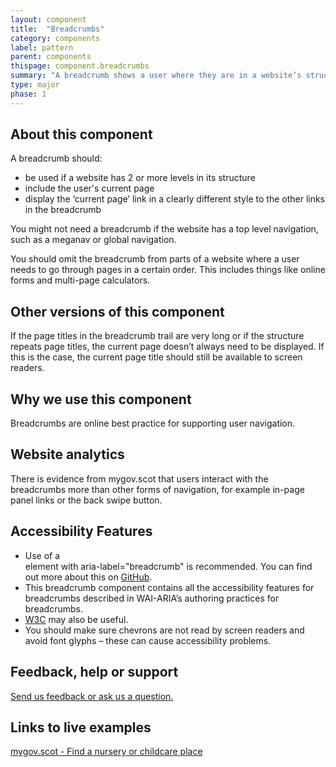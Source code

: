 ```yaml
---
layout: component
title:  "Breadcrumbs"
category: components
label: pattern
parent: components
thispage: component.breadcrumbs
summary: "A breadcrumb shows a user where they are in a website’s structure. It also presents links to pages higher in the site’s structure, such as a home page."
type: major
phase: 1
---
```


## About this component

A breadcrumb should:

*	be used if a website has 2 or more levels in its structure
*	include the user's current page
*	display the ‘current page’ link in a clearly different style to the other links in the breadcrumb

You might not need a breadcrumb if the website has a top level navigation, such as a meganav or global navigation.

You should omit the breadcrumb from parts of a website where a user needs to go through pages in a certain order. This includes things like online forms and multi-page calculators.

## Other versions of this component

If the page titles in the breadcrumb trail are very long or if the structure repeats page titles, the current page doesn’t always need to be displayed. If this is the case, the current page title should still be available to screen readers.

## Why we use this component

Breadcrumbs are online best practice for supporting user navigation.

## Website analytics

There is evidence from mygov.scot that users interact with the breadcrumbs more than other forms of navigation, for example in-page panel links or the back swipe button.

## Accessibility Features

* Use of a <nav> element with aria-label="breadcrumb" is recommended. You can find out more about this on [GitHub](https://github.com/alphagov/govuk-design-system-backlog/issues/33).
* This breadcrumb component contains all the accessibility features for breadcrumbs described in WAI-ARIA’s authoring practices for breadcrumbs.
* [W3C](https://www.w3.org/TR/wai-aria-practices/examples/breadcrumb/index.html) may also be useful.
* You should make sure chevrons are not read by screen readers and avoid font glyphs – these can cause accessibility problems.

## Feedback, help or support

[Send us feedback or ask us a question.](mailto:designsystem@gov.scot)  

## Links to live examples
[mygov.scot - Find a nursery or childcare place](https://www.mygov.scot/nursery-place/)
